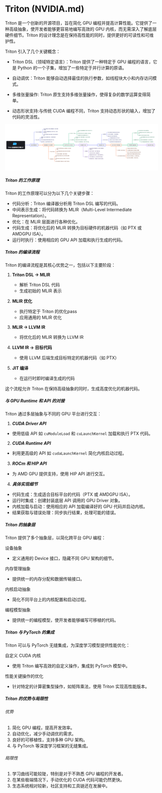 # Triton (NVIDIA.md)

Triton 是一个创新的开源项目，旨在简化 GPU 编程并提高计算性能。它提供了一种高级抽象，使开发者能够更容易地编写高效的 GPU 内核，而无需深入了解底层硬件细节。Triton 的设计理念是在保持高性能的同时，提供更好的可读性和可维护性。

Triton 引入了几个关键概念：

- Triton DSL（领域特定语言）：Triton 提供了一种特定于 GPU 编程的语言，它是 Python 的一个子集，增加了一些特定于并行计算的原语。

- 自动调优：Triton 能够自动选择最佳的执行参数，如线程块大小和内存访问模式。

- 多维张量操作: Triton 原生支持多维张量操作，使得复杂的数学运算变得简单。

- 动态形状支持:与传统 CUDA 编程不同，Triton 支持动态形状的输入，增加了代码的灵活性。


![alt text](../../img/1331726123229_.pic.jpg)

##### Triton 的工作原理

Triton 的工作原理可以分为以下几个关键步骤：
 - 代码分析：Triton 编译器分析用 Triton DSL 编写的代码。
 - 中间表示生成：将代码转换为 MLIR（Multi-Level Intermediate Representation）。
 - 优化：在 MLIR 层面进行各种优化。
 - 代码生成：将优化后的 MLIR 转换为目标硬件的机器代码（如 PTX 或 AMDGPU ISA）。
 - 运行时执行：使用相应的 GPU API 加载和执行生成的代码。

##### Triton 的编译流程

Triton 的编译流程是其核心优势之一，包括以下主要阶段：

1. **Triton DSL → MLIR**
   - 解析 Triton DSL 代码
   - 生成初始的 MLIR 表示

2. **MLIR 优化**
   - 执行特定于 Triton 的优化pass
   - 应用通用的 MLIR 优化

3. **MLIR → LLVM IR**
   - 将优化后的 MLIR 转换为 LLVM IR

4. **LLVM IR → 目标代码**
   - 使用 LLVM 后端生成目标特定的机器代码（如 PTX）

5. **JIT 编译**
   - 在运行时即时编译生成的代码

这个流程允许 Triton 在保持高级抽象的同时，生成高度优化的机器代码。

##### 与 GPU Runtime 和 API 的对接

Triton 通过多层抽象与不同的 GPU 平台进行交互：

1. ***CUDA Driver API***
- 使用低级 API 如 `cuModuleLoad` 和 `cuLaunchKernel` 加载和执行 PTX 代码。

2. ***CUDA Runtime API***
- 利用更高级的 API 如 `cudaLaunchKernel` 简化内核启动过程。

3. ***ROCm 和 HIP API***
- 为 AMD GPU 提供支持，使用 HIP API 进行交互。

4. ***具体实现细节***
- 代码生成：生成适合目标平台的代码（PTX 或 AMDGPU ISA）。
- 运行时集成：创建封装底层 API 调用的 GPU Driver 对象。
- 内核加载与启动：使用相应的 API 加载编译好的 GPU 代码并启动内核。
- 结果获取与错误处理：同步执行结果，处理可能的错误。

##### Triton 的抽象层

Triton 提供了多个抽象层，以简化跨平台 GPU 编程：

设备抽象
- 定义通用的 Device 接口，隐藏不同 GPU 架构的细节。

内存管理抽象
- 提供统一的内存分配和数据传输接口。

内核启动抽象
- 简化不同平台上的内核配置和启动过程。

编程模型抽象
- 提供统一的编程模型，使开发者能够编写可移植的代码。

##### Triton 与 PyTorch 的集成

Triton 可以与 PyTorch 无缝集成，为深度学习模型提供性能优化：

自定义 CUDA 内核
- 使用 Triton 编写高效的自定义操作，集成到 PyTorch 模型中。

性能关键操作的优化
- 针对特定的计算密集型操作，如矩阵乘法，使用 Triton 实现高性能版本。

##### Triton 的优势与局限性

###### 优势
1. 简化 GPU 编程，提高开发效率。
2. 自动优化，减少手动调优的需求。
3. 良好的可移植性，支持多种 GPU 架构。
4. 与 PyTorch 等深度学习框架的无缝集成。

###### 局限性
1. 学习曲线可能较陡，特别是对于不熟悉 GPU 编程的开发者。
2. 在某些极端情况下，手动优化的 CUDA 代码可能仍然更快。
3. 生态系统相对较新，社区支持和工具链还在发展中。